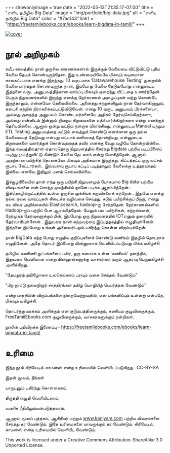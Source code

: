 +++
showonlyimage = true
date = "2022-05-13T21:35:17-07:00"
title = "எளிய தமிழில் Big Data"
image = "img/portfolio/big-data.jpg"
alt = "எளிய தமிழில் Big Data"
color = "#7ac143"
link1 = "https://freetamilebooks.com/ebooks/learn-bigdata-in-tamil/"
+++


<!--more-->


[![cover](/img/portfolio/big-data-small.jpg)](https://freetamilebooks.com/ebooks/learn-bigdata-in-tamil/")

# நூல் அறிமுகம்

சமீப காலத்தில்  நான் ஒருசில காரணங்களால்  இருக்கும் வேலையை விட்டுவிட்டு புதிய வேலை தேடிக் கொண்டிருந்தேன். இது உண்மையிலேயே மிகவும் கடினமான காலகட்டமாக எனக்கு இருந்தது. 10 வருடமாக ‘Datawarehouse Testing' துறையில் வேலை பார்த்துக் கொண்டிருந்த நான், இப்போது வேலை தேடும்போது என்னுடைய இத்தனை வருட அனுபவத்திற்கான வாய்ப்பு மிகவும் குறைந்து விட்டதை உணர்ந்தேன்.  பெரும் நிறுவனங்களில் இருந்து எனக்கு நேர்காணல் அழைப்புகள் வந்து கொண்டே  இருந்தாலும், என்னவோ தெரியவில்லை. அனைத்து சுற்றுகளிலும் நான் தேர்வாகினாலும், கடைசி சுற்றில் நிராகரிக்கப்பட்டுவிடுவேன். எனது 10 வருட அனுபவம் பிரச்சனையா, அல்லது குறைந்த அனுபவம் கொண்டவர்களையே  அதிகம் தேர்வுசெய்கிறார்களா, அல்லது என்னிடம்  இன்னும் நிறைய திறமைகளை எதிர்பார்க்கிறார்களா என்று எனக்குத் தெரியவில்லை. ஆனால் ஒன்று மட்டும் நன்றாக விளங்கியது. என்னுடைய  Manual மற்றும்  ETL Testing அனுபவத்தை மட்டும் வைத்துக் கொண்டு எனக்கான ஒரு நல்ல வேலையைத் தேடுவது என்பது எட்டாக் கனியாகத் தோன்றியது. என்னுடைய திறமைகளை வளர்த்துக் கொள்வததைத் தவிர எனக்கு வேறு வழியே தோன்றவில்லை. இந்த சமயத்தில்தான்  ஏதாவதொரு நிறுவனத்தில் சேர்ந்து Bigdata பற்றிய படிப்பினைப் படித்து முடித்துவிட்டு மீண்டும் வேலை தேடலாம் என்று யோசித்தேன். ஆனால் அதற்கான பயிற்சித் தொகையோ மிகவும் அதிகமாக இருந்தது. கிட்டத்தட்ட ஒரு லட்சம் ரூபாய் கேட்டார்கள்.. இவ்வளவு ரூபாய் கட்டிப் படித்தாலும் வேலைக்கு உத்தரவாதம் இல்லை. எனவே இதிலும் மனம் செல்லவில்லை.

இச்சூழ்நிலையில் தான்  எந்த ஒரு பயிற்சி நிறுவனமும் போகமால்   Big data-பற்றிய விஷயங்களை என் சொந்த முயற்சியில் நானே  படிக்க ஆரம்பித்தேன்.. இத்தொழில்நுட்பத்தில் உள்ள ஒருசில முக்கியக் கருவிகளைக்  கற்றேன்.. இதுவே எனக்கு நல்ல நல்ல வாய்ப்புகள் கிடைக்க வழிவகை செய்தது. கடும் பயிற்சிக்குப் பிறகு, எனது சுய விவர அறிக்கையில்  Elasticsearch, hadoop-ஐ சேர்த்தேன். நேர்காணல்களில்  Hadoop-ஐப் பற்றிப் பேச ஆரம்பித்தேன். மேலும் பல பயிற்சிகள், கற்றல்களள், நேர்முகத் தேர்வுகளுக்குப் பின், இப்போது  ஒரு  நிறுவனத்தில்  IOTஎனும் துறையில் தேர்வாகியுள்ளேன்.. இதுவரை நான் கற்றவற்றை இப்புத்தகத்தில் எழுதியுள்ளேன். இத்தனை இப்போது உங்கள் அனைவரிடமும் பகிர்ந்து கொள்ள விரும்புகிறேன்.

 

நான் BigData  கற்ற போது எழுதிய குறிப்புகளைக் கொண்டு கணியம் இதழில் தொடராக எழுதினேன். அதே தொடர் இப்போது மின்னூலாக வெளியிடப்படுவது மிக்க மகிழ்ச்சி.

 தமிழில் கணிணி நுட்பங்களைப் பகிர, ஒரு களமாக உள்ள 'கணியம்' தளத்தில், இதுவரை வெளியான எனது மின்னூல்களுக்கு வாசகர்கள் தரும் ஆதரவு பெருமகிழ்ச்சி அளிக்கிறது.

“தேமதுரத் தமிழோசை உலகெல்லாம் பரவும் வகை செய்தல் வேண்டும்”

“பிற நாட்டு நல்லறிஞர் சாத்திரங்கள் தமிழ் மொழியிற் பெயர்த்தல் வேண்டும்”

என்ற பாரதியின் விருப்பங்களை நிறைவேற்றுவதில், என் பங்களிப்பும் உள்ளது என்பதே, மிகவும் மகிழ்ச்சி.

தொடர்ந்து ஊக்கம் அளிக்கும்  என் குடும்பத்தினருக்கும், கணியம் குழுவினருக்கும், FreeTamilEbooks.com குழுவினருக்கும், வாசகர்களுக்கும் நன்றிகள்.



நூலின் பதிவிறக்க இணைப்பு - https://freetamilebooks.com/ebooks/learn-bigdata-in-tamil/ 


# உரிமை
இந்த நூல் கிரியேடிவ் காமன்ஸ் என்ற உரிமையில் வெளியிடப்படுகிறது . CC-BY-SA 

இதன் மூலம், நீங்கள்

யாருடனும் பகிர்ந்து கொள்ளலாம்.

திருத்தி எழுதி வெளியிடலாம்.

வணிக ரீதியிலும்யன்படுத்தலாம்.

ஆனால், மூலப் புத்தகம், ஆசிரியர் மற்றும் www.kaniyam.com பற்றிய விவரங்களை சேர்த்து தர வேண்டும். இதே உரிமைகளை யாவருக்கும் தர வேண்டும். கிரியேடிவ் காமன்ஸ் என்ற உரிமையில் வெளியிட வேண்டும்.

This work is licensed under a Creative Commons Attribution-ShareAlike 3.0 Unported License. 
